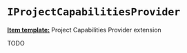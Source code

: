 # `IProjectCapabilitiesProvider`

**[Item template:](project_item_templates.md)** Project Capabilities Provider extension

TODO
